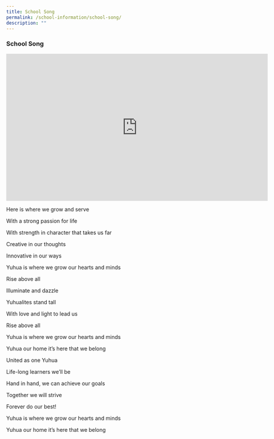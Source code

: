 ```yaml
---
title: School Song
permalink: /school-information/school-song/
description: ""
---
```

### School Song

<iframe width="699" height="393" src="https://www.youtube.com/embed/Hp85sIVU9lE" title="YouTube video player" frameborder="0" allow="accelerometer; autoplay; clipboard-write; encrypted-media; gyroscope; picture-in-picture; web-share" allowfullscreen></iframe>

Here is where we grow and serve

With a strong passion for life

With strength in character that takes us far

Creative in our thoughts

Innovative in our ways

Yuhua is where we grow our hearts and minds

Rise above all

Illuminate and dazzle

Yuhualites stand tall

With love and light to lead us

Rise above all

Yuhua is where we grow our hearts and minds

Yuhua our home it’s here that we belong

United as one Yuhua

Life-long learners we’ll be

Hand in hand, we can achieve our goals

Together we will strive

Forever do our best!

Yuhua is where we grow our hearts and minds

Yuhua our home it’s here that we belong